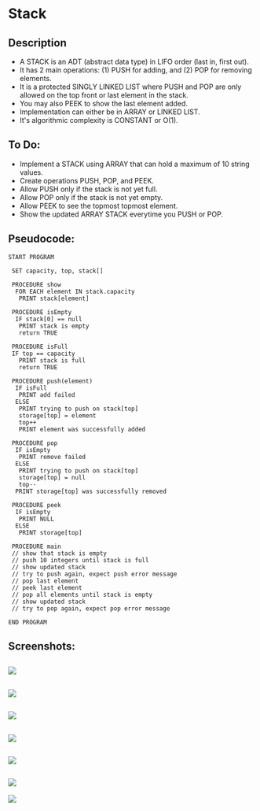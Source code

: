 Stack
=======================

## Description

 - A STACK is an ADT (abstract data type) in LIFO order (last in, first out).
 - It has 2 main operations: (1) PUSH for adding, and (2) POP for removing elements.
 - It is a protected SINGLY LINKED LIST where PUSH and POP are only allowed on the top front or last element in the stack.
 - You may also PEEK to show the last element added.
 - Implementation can either be in ARRAY or LINKED LIST.
 - It's algorithmic complexity is CONSTANT or O(1).

## To Do:

 - Implement a STACK using ARRAY that can hold a maximum of 10 string values.
 - Create operations PUSH, POP, and PEEK.
 - Allow PUSH only if the stack is not yet full.
 - Allow POP only if the stack is not yet empty.
 - Allow PEEK to see the topmost topmost element.
 - Show the updated ARRAY STACK everytime you PUSH or POP.

## Pseudocode:

    START PROGRAM
    
     SET capacity, top, stack[]
    
     PROCEDURE show
      FOR EACH element IN stack.capacity
       PRINT stack[element]
    
     PROCEDURE isEmpty
      IF stack[0] == null
       PRINT stack is empty
       return TRUE
    
     PROCEDURE isFull
     IF top == capacity
       PRINT stack is full
       return TRUE
    
     PROCEDURE push(element)
      IF isFull
       PRINT add failed
      ELSE
       PRINT trying to push on stack[top]
       storage[top] = element
       top++
       PRINT element was successfully added
    
     PROCEDURE pop
      IF isEmpty
       PRINT remove failed
      ELSE
       PRINT trying to push on stack[top]
       storage[top] = null
       top--
      PRINT storage[top] was successfully removed
      
     PROCEDURE peek
      IF isEmpty
       PRINT NULL
      ELSE 
       PRINT storage[top]
    
     PROCEDURE main
     // show that stack is empty
     // push 10 integers until stack is full
     // show updated stack
     // try to push again, expect push error message
     // pop last element
     // peek last element
     // pop all elements until stack is empty
     // show updated stack
     // try to pop again, expect pop error message
    
    END PROGRAM 
    
## Screenshots:
![](https://github.com/lvcc-dsa/Students/blob/master/BSIS/Bernardino-Eldrin/array-stack/img/1.PNG)
----------
![](https://github.com/lvcc-dsa/Students/blob/master/BSIS/Bernardino-Eldrin/array-stack/img/2.PNG)
----------
![](https://github.com/lvcc-dsa/Students/blob/master/BSIS/Bernardino-Eldrin/array-stack/img/3.PNG)
----------
![](https://github.com/lvcc-dsa/Students/blob/master/BSIS/Bernardino-Eldrin/array-stack/img/4.PNG)
----------
![](https://github.com/lvcc-dsa/Students/blob/master/BSIS/Bernardino-Eldrin/array-stack/img/5.PNG)
----------
![](https://github.com/lvcc-dsa/Students/blob/master/BSIS/Bernardino-Eldrin/array-stack/img/6.PNG)
----------
![](https://github.com/lvcc-dsa/Students/blob/master/BSIS/Bernardino-Eldrin/array-stack/img/7.PNG)
